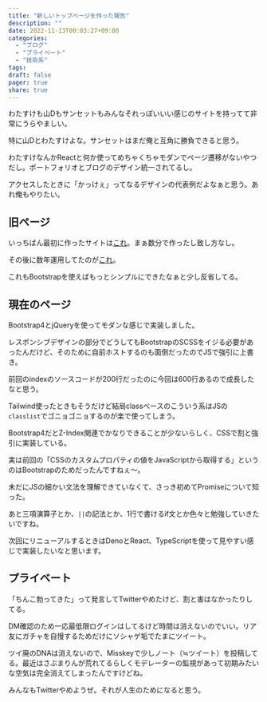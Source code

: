 ```yaml
---
title: "新しいトップページを作った報告"
description: ""
date: 2022-11-13T00:03:27+09:00
categories:
  - "ブログ"
  - "プライベート"
  - "技術系"
tags:
draft: false
pager: true
share: true
---
```


わたすけも山Dもサンセットもみんなそれっぽいいい感じのサイトを持ってて非常にうらやましい。

特に山Dとわたすけよな。サンセットはまだ俺と互角に勝負できると思う。

わたすけなんかReactと何か使ってめちゃくちゃモダンでページ遷移がないやつだし。ポートフォリオとブログのデザイン統一されてるし。

アクセスしたときに「かっけぇ」ってなるデザインの代表例だよなぁと思う。あれ俺もやりたい。

## 旧ページ

いっちばん最初に作ったサイトは[これ](/index-r1.html)。まぁ数分で作ったし致し方なし。

その後に数年運用してたのが[これ](/index-r2.html)。

これもBootstrapを使えばもっとシンプルにできたなぁと少し反省してる。

## 現在のページ

Bootstrap4とjQueryを使ってモダンな感じで実装しました。

レスポンシブデザインの部分でどうしてもBootstrapのSCSSをイジる必要があったんだけど、そのために自前ホストするのも面倒だったのでJSで強引に上書き。

前回のindexのソースコードが200行だったのに今回は600行あるので成長したなと思う。

Tailwind使ったときもそうだけど結局classベースのこういう系はJSの`classlist`でゴニョゴニョするのが楽で使ってしまう。

Bootstrap4だとZ-Index関連でかなりできることが少ないらしく、CSSで割と強引に実装している。

実は前回の「CSSのカスタムプロパティの値をJavaScriptから取得する」というのはBootstrapのためだったんですねぇ〜。

未だにJSの細かい文法を理解できていなくて、さっき初めてPromiseについて知った。

あと三項演算子とか、`||`の記法とか、1行で書けるif文とか色々と勉強していきたいですね。

次回にリニューアルするときはDenoとReact、TypeScriptを使って見やすい感じで実装したいなと思います。

## プライベート

「ちんこ勃ってきた」って発言してTwitterやめたけど、割と害はなかったりしてる。

DM確認のため一応最低限ログインはしてるけど時間は消えないのでいい。リア友にガチャを自慢するためだけにソシャゲ垢でたまにツイート。

ツイ廃のDNAは消えないので、Misskeyで少しノート（≒ツイート）を投稿してる。最近はさぶまりんが荒れてるらしくモデレーターの監視があって初期みたいな空気は完全消えてしまったんですけどね。

みんなもTwitterやめようぜ。それが人生のためになると思う。


